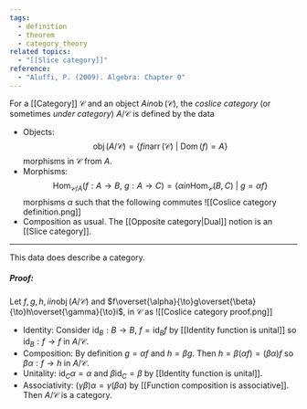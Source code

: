```yaml
---
tags:
  - definition
  - theorem
  - category_theory
related topics:
  - "[[Slice category]]"
reference:
  - "Aluffi, P. (2009). Algebra: Chapter 0"
---
```

For a [[Category]] $\mathcal{C}$ and an object $A in \operatorname{ob}(\mathcal{C})$, the _coslice category_ (or sometimes _under category_) $A/\mathcal{C}$ is defined by the data
- Objects:
	$$\operatorname{obj}(A/\mathcal{C}) = \{f in \operatorname{arr}(\mathcal{C})\ |\ \operatorname{Dom}(f)=A\}$$
	morphisms in $\mathcal{C}$ from $A$.
- Morphisms:
	$$\operatorname{Hom}_{\mathcal{C}/A}(f : A \to B,\ g: A \to C) = \{\alpha  in \operatorname{Hom}_{\mathcal{C}}(B, C)\ |\ g = \alpha f\}$$
	morphisms $\alpha$ such that the following commutes
	![[Coslice category definition.png]]
- Composition as usual.
The [[Opposite category|Dual]] notion is an [[Slice category]].
---
This data does describe a category.
##### Proof:
Let $f,g,h,i in\operatorname{obj}(A/\mathcal{C})$ and $f\overset{\alpha}{\to}g\overset{\beta}{\to}h\overset{\gamma}{\to}i$, in $\mathcal{C}$ as
![[Coslice category proof.png]]
- Identity:
	Consider $\operatorname{id}_B:B\to B$, $f=\operatorname{id}_B f$ by [[Identity function is unital]] so $\operatorname{id}_B: f \to f$ in $A/\mathcal{C}$.
- Composition:
	By definition $g=\alpha f$ and $h=\beta g$. Then $h=\beta(\alpha f) = (\beta\alpha) f$ so $\beta\alpha: f\to h$ in $A/\mathcal{C}$.
- Unitality:
	$\operatorname{id}_C \alpha = \alpha$ and $\beta \operatorname{id}_C = \beta$ by [[Identity function is unital]].
- Associativity:
	$(\gamma \beta)\alpha = \gamma(\beta\alpha)$ by [[Function composition is associative]].
Then $A/\mathcal{C}$ is a category.